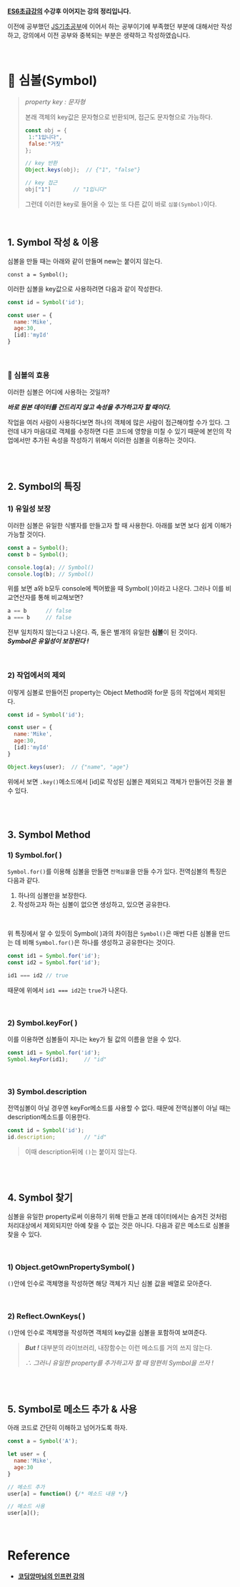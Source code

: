**[ES6초급강의](https://velog.io/@rgfdds98/ECMAScript6%EA%B8%B0%EC%B4%88) 수강후 이어지는 강의 정리입니다.**

이전에 공부했던 [JS기초공부](https://github.com/Jeong-jj/javascript-self-study/tree/main/archive/Javascript%EA%B8%B0%EC%B4%88)에 이어서 하는 공부이기에 부족했던 부분에 대해서만 작성하고, 강의에서 이전 공부와 중복되는 부분은 생략하고 작성하였습니다.

<br/>

# 📌 심볼(Symbol)

>_property key : 문자형_
>
>본래 객체의 key값은 문자형으로 반환되며, 접근도 문자형으로 가능하다.
>
>```javascript
>const obj = {
>  1:"1입니다",
>  false:"거짓"
>};
>
>// key 반환
>Object.keys(obj);	// {"1", "false"}
>
>// key 접근
>obj["1"]		// "1입니다"
>```
>
>그런데 이러한 key로 들어올 수 있는 또 다른 값이 바로 `심볼(Symbol)`이다.

<br/>

## 1. Symbol 작성 & 이용

심볼을 만들 때는 아래와 같이 만들며 new는 붙이지 않는다.

	const a = Symbol();

이러한 심볼을 key값으로 사용하려면 다음과 같이 작성한다.

```javascript
const id = Symbol('id');

const user = {
  name:'Mike',
  age:30,
  [id]:'myId'
}
```

<br/>

### 📢 심볼의 효용

이러한 심볼은 어디에 사용하는 것일까?

**_바로 원본 데이터를 건드리지 않고 속성을 추가하고자 할 때이다._**

작업을 여러 사람이 사용하다보면 하나의 객체에 많은 사람이 접근해야할 수가 있다. 그런데 내가 마음대로 객체를 수정하면 다른 코드에 영향을 미칠 수 있기 때문에 본인의 작업에서만 추가된 속성을 작성하기 위해서 이러한 심볼을 이용하는 것이다.

<br/>
<br/>

## 2. Symbol의 특징
### 1) 유일성 보장

이러한 심볼은 유일한 식별자를 만들고자 할 때 사용한다. 아래를 보면 보다 쉽게 이해가 가능할 것이다.

```javascript
const a = Symbol();
const b = Symbol();

console.log(a);	// Symbol()
console.log(b);	// Symbol()
```

위를 보면 a와 b모두 console에 찍어봤을 때 Symbol( )이라고 나온다. 그러나 이를 비교연산자를 통해 비교해보면?

```javascript
a == b		// false
a === b		// false
```

전부 일치하지 않는다고 나온다. 즉, 둘은 별개의 유일한 **심볼**이 된 것이다.  
_**Symbol은 유일성이 보장된다 !**_

<br/>

### 2) 작업에서의 제외

이렇게 심볼로 만들어진 property는 Object Method와 for문 등의 작업에서 제외된다.

```javascript
const id = Symbol('id');

const user = {
  name:'Mike',
  age:30,
  [id]:'myId'
}

Object.keys(user);	// {"name", "age"}
```

위에서 보면 `.key()`메소드에서 \[id]로 작성된 심볼은 제외되고 객체가 만들어진 것을 볼 수 있다.

<br/>
<br/>

## 3. Symbol Method
### 1) Symbol.for( )

`Symbol.for()`를 이용해 심볼을 만들면 `전역심볼`을 만들 수가 있다. 전역심볼의 특징은 다음과 같다.

1. 하나의 심볼만을 보장한다.
2. 작성하고자 하는 심볼이 없으면 생성하고, 있으면 공유한다.

<br/>

위 특징에서 알 수 있듯이 Symbol( )과의 차이점은 `Symbol()`은 매번 다른 심볼을 만드는 데 비해 `Symbol.for()`은 하나를 생성하고 공유한다는 것이다.

```javascript
const id1 = Symbol.for('id');
const id2 = Symbol.for('id');

id1 === id2	// true
```

때문에 위에서 `id1 === id2`는 `true`가 나온다.

<br/>

### 2) Symbol.keyFor( )

이를 이용하면 심볼들이 지니는 key가 될 값의 이름을 얻을 수 있다.

```javascript
const id1 = Symbol.for('id');
Symbol.keyFor(id1);		// "id"
```

<br/>

### 3) Symbol.description

전역심볼이 아닐 경우엔 keyFor메소드를 사용할 수 없다. 때문에 전역심볼이 아닐 때는 description메소드를 이용한다.

```javascript
const id = Symbol('id');
id.description;			// "id"
```

> 이때 description뒤에 `()`는 붙이지 않는다.

<br/>
<br/>

## 4. Symbol 찾기

심볼을 유일한 property로써 이용하기 위해 만들고 본래 데이터에서는 숨겨진 것처럼 처리대상에서 제외되지만 아예 찾을 수 없는 것은 아니다. 다음과 같은 메소드로 심볼을 찾을 수 있다.

<br/>

### 1) Object.getOwnPropertySymbol( )

`()`안에 인수로 객체명을 작성하면 해당 객체가 지닌 심볼 값을 배열로 모아준다.

<br/>

### 2) Reflect.OwnKeys( )

`()`안에 인수로 객체명을 작성하면 객체의 key값을 심볼을 포함하여 보여준다.

> **_But !_** 대부분의 라이브러리, 내장함수는 이런 메소드를 거의 쓰지 않는다.
>
>_∴ 그러니 유일한 property를 추가하고자 할 때 맘편히 Symbol을 쓰자 !_

<br/>
<br/>

## 5. Symbol로 메소드 추가 & 사용

아래 코드로 간단히 이해하고 넘어가도록 하자.

```javascript
const a = Symbol('A');

let user = {
  name:'Mike',
  age:30
}

// 메소드 추가
user[a] = function() {/* 메소드 내용 */}

// 메소드 사용
user[a]();
```

<br/>

# Reference

- **[코딩앙마님의 인프런 강의](https://www.inflearn.com/course/%EC%99%95%EC%B4%88%EB%B3%B4-%EC%9E%90%EB%B0%94%EC%8A%A4%ED%81%AC%EB%A6%BD%ED%8A%B8/dashboard)**